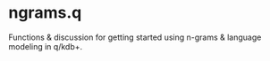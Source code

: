 # ngrams.q
Functions &amp; discussion for getting started using n-grams &amp; language modeling in q/kdb+.
